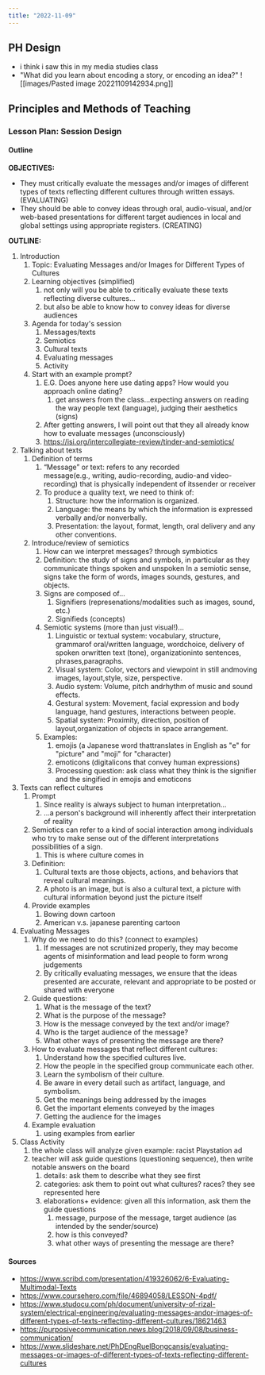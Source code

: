 ```yaml
---
title: "2022-11-09"
---
```

## PH Design
- i think i saw this in my media studies class
- "What did you learn about encoding a story, or encoding an idea?"
![[images/Pasted image 20221109142934.png]]
## Principles and Methods of Teaching
### Lesson Plan: Session Design
#### Outline
**OBJECTIVES:**
- They must critically evaluate the messages and/or images of different types of texts reflecting different cultures through written essays. (EVALUATING)
- They should be able to convey ideas through oral, audio-visual, and/or web-based presentations for different target audiences in local and global settings using appropriate registers. (CREATING)

**OUTLINE:**
1. Introduction
	1. Topic: Evaluating Messages and/or Images for Different Types of Cultures
	2. Learning objectives (simplified)
		1. not only will you be able to critically evaluate these texts reflecting diverse cultures...
		2. but also be able to know how to convey ideas for diverse audiences
	3. Agenda for today's session
		1. Messages/texts
		2. Semiotics
		3. Cultural texts
		4. Evaluating messages
		5. Activity
	4. Start with an example prompt? 
		1. E.G. Does anyone here use dating apps? How would you approach online dating?
			1. get answers from the class...expecting answers on reading the way people text (language), judging their aesthetics (signs)
		2. After getting answers, I will point out that they all already know how to evaluate messages (unconsciously)
		3. https://isi.org/intercollegiate-review/tinder-and-semiotics/
2. Talking about texts
	1. Definition of terms
		1. “Message” or text: refers to any recorded message(e.g., writing, audio-recording, audio-and video-recording) that is physically independent of itssender or receiver
		3. To produce a quality text, we need to think of:
			1. Structure: how the information is organized.
			2. Language: the means by which the information is expressed verbally and/or nonverbally.
			3. Presentation: the layout, format, length, oral delivery and any other conventions.
	2. Introduce/review of semiotics
		1. How can we interpret messages? through symbiotics
		2. Definition: the study of signs and symbols, in particular as they communicate things spoken and unspoken In a semiotic sense, signs take the form of words, images sounds, gestures, and objects.
		3. Signs are composed of...
			1. Signifiers (represenations/modalities such as images, sound, etc.)
			2. Signifieds (concepts)
		4. Semiotic systems (more than just visual!)...
			1. Linguistic or textual system: vocabulary, structure, grammarof oral/written language, wordchoice, delivery of spoken orwritten text (tone), organizationinto sentences, phrases,paragraphs.
			2. Visual system: Color, vectors and viewpoint in still andmoving images, layout,style, size, perspective.
			3. Audio system: Volume, pitch andrhythm of music and sound effects.
			4. Gestural system: Movement, facial expression and body language, hand gestures, interactions between people.
			5. Spatial system: Proximity, direction, position of layout,organization of objects in space arrangement.
		5.  Examples: 
			1. emojis (a Japanese word thattranslates in English as "e" for "picture" and "moji" for "character)
			2. emoticons (digitalicons that convey human expressions)
			3. Processing question: ask class what they think is the signifier and the singified in emojis and emoticons 
3. Texts can reflect cultures
	1. Prompt
		1. Since reality is always subject to human interpretation...
		2. ...a person's background will inherently affect their interpretation of reality
	2. Semiotics can refer to a kind of social interaction among individuals who try to make sense out of the different interpretations possibilities of a sign.
		1. This is where culture comes in
	3. Definition: 
		1. Cultural texts are those objects, actions, and behaviors that reveal cultural meanings. 
		2. A photo is an image, but is also a cultural text, a picture with cultural information beyond just the picture itself
	4. Provide examples
		1. Bowing down cartoon
		2. American v.s. japanese parenting cartoon
4. Evaluating Messages
	1. Why do we need to do this? (connect to examples)
		1. If messages are not scrutinized properly, they may become agents of misinformation and lead people to form wrong judgements
		2. By critically evaluating messages, we ensure that the ideas presented are accurate, relevant and appropriate to be posted or shared with everyone
	2. Guide questions:
		1. What is the message of the text?
		2. What is the purpose of the message?
		3. How is the message conveyed by the text and/or image?
		4. Who is the target audience of the message?
		5. What other ways of presenting the message are there?
	3. How to evaluate messages that reflect different cultures:
		1. Understand how the specified cultures live.
		2. How the people in the specified group communicate each other.
		3. Learn the symbolism of their culture.
		4. Be aware in every detail such as artifact, language, and symbolism.
		5. Get the meanings being addressed by the images
		6. Get the important elements conveyed by the images
		7. Getting the audience for the images
	4. Example evaluation
		1. using examples from earlier
5. Class Activity
	1. the whole class will analyze given example: racist Playstation ad
	2. teacher will ask guide questions (questioning sequence), then write notable answers on the board
		1. details: ask them to describe what they see first
		2. categories: ask them to point out what cultures? races? they see represented here
		3. elaborations+ evidence: given all this information, ask them the guide questions
			1. message, purpose of the message, target audience (as intended by the sender/source)
			2. how is this conveyed?
			3. what other ways of presenting the message are there?

#### Sources
- https://www.scribd.com/presentation/419326062/6-Evaluating-Multimodal-Texts
- https://www.coursehero.com/file/46894058/LESSON-4pdf/
- https://www.studocu.com/ph/document/university-of-rizal-system/electrical-engineering/evaluating-messages-andor-images-of-different-types-of-texts-reflecting-different-cultures/18621463
- https://purposivecommunication.news.blog/2018/09/08/business-communication/
- https://www.slideshare.net/PhDEngRuelBongcansis/evaluating-messages-or-images-of-different-types-of-texts-reflecting-different-cultures